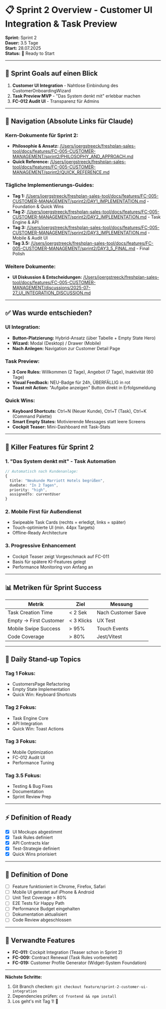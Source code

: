 # 📋 Sprint 2 Overview - Customer UI Integration & Task Preview

**Sprint:** Sprint 2  
**Dauer:** 3.5 Tage  
**Start:** 28.07.2025  
**Status:** 🚀 Ready to Start  

---

## 🎯 Sprint Goals auf einen Blick

1. **Customer UI Integration** - Nahtlose Einbindung des CustomerOnboardingWizard
2. **Task Preview MVP** - "Das System denkt mit" erlebbar machen  
3. **FC-012 Audit UI** - Transparenz für Admins

---

## 📍 Navigation (Absolute Links für Claude)

### Kern-Dokumente für Sprint 2:
- **Philosophie & Ansatz:** [/Users/joergstreeck/freshplan-sales-tool/docs/features/FC-005-CUSTOMER-MANAGEMENT/sprint2/PHILOSOPHY_AND_APPROACH.md](/Users/joergstreeck/freshplan-sales-tool/docs/features/FC-005-CUSTOMER-MANAGEMENT/sprint2/PHILOSOPHY_AND_APPROACH.md)
- **Quick Reference:** [/Users/joergstreeck/freshplan-sales-tool/docs/features/FC-005-CUSTOMER-MANAGEMENT/sprint2/QUICK_REFERENCE.md](/Users/joergstreeck/freshplan-sales-tool/docs/features/FC-005-CUSTOMER-MANAGEMENT/sprint2/QUICK_REFERENCE.md)

### Tägliche Implementierungs-Guides:
- **Tag 1:** [/Users/joergstreeck/freshplan-sales-tool/docs/features/FC-005-CUSTOMER-MANAGEMENT/sprint2/DAY1_IMPLEMENTATION.md](/Users/joergstreeck/freshplan-sales-tool/docs/features/FC-005-CUSTOMER-MANAGEMENT/sprint2/DAY1_IMPLEMENTATION.md) - Foundation & Quick Wins
- **Tag 2:** [/Users/joergstreeck/freshplan-sales-tool/docs/features/FC-005-CUSTOMER-MANAGEMENT/sprint2/DAY2_IMPLEMENTATION.md](/Users/joergstreeck/freshplan-sales-tool/docs/features/FC-005-CUSTOMER-MANAGEMENT/sprint2/DAY2_IMPLEMENTATION.md) - Task Engine & API
- **Tag 3:** [/Users/joergstreeck/freshplan-sales-tool/docs/features/FC-005-CUSTOMER-MANAGEMENT/sprint2/DAY3_IMPLEMENTATION.md](/Users/joergstreeck/freshplan-sales-tool/docs/features/FC-005-CUSTOMER-MANAGEMENT/sprint2/DAY3_IMPLEMENTATION.md) - Mobile & Audit UI
- **Tag 3.5:** [/Users/joergstreeck/freshplan-sales-tool/docs/features/FC-005-CUSTOMER-MANAGEMENT/sprint2/DAY3_5_FINAL.md](/Users/joergstreeck/freshplan-sales-tool/docs/features/FC-005-CUSTOMER-MANAGEMENT/sprint2/DAY3_5_FINAL.md) - Final Polish

### Weitere Dokumente:
- **UI Diskussion & Entscheidungen:** [/Users/joergstreeck/freshplan-sales-tool/docs/features/FC-005-CUSTOMER-MANAGEMENT/discussions/2025-07-27_UI_INTEGRATION_DISCUSSION.md](/Users/joergstreeck/freshplan-sales-tool/docs/features/FC-005-CUSTOMER-MANAGEMENT/discussions/2025-07-27_UI_INTEGRATION_DISCUSSION.md)

---

## ✅ Was wurde entschieden?

### UI Integration:
- **Button-Platzierung:** Hybrid-Ansatz (über Tabelle + Empty State Hero)
- **Wizard:** Modal (Desktop) / Drawer (Mobile)
- **Nach Anlegen:** Navigation zur Customer Detail Page

### Task Preview:
- **3 Core Rules:** Willkommen (2 Tage), Angebot (7 Tage), Inaktivität (60 Tage)
- **Visual Feedback:** NEU-Badge für 24h, ÜBERFÄLLIG in rot
- **Toast mit Action:** "Aufgabe anzeigen" Button direkt in Erfolgsmeldung

### Quick Wins:
- **Keyboard Shortcuts:** Ctrl+N (Neuer Kunde), Ctrl+T (Task), Ctrl+K (Command Palette)
- **Smart Empty States:** Motivierende Messages statt leere Screens
- **Cockpit Teaser:** Mini-Dashboard mit Task-Stats

---

## 🚀 Killer Features für Sprint 2

### 1. **"Das System denkt mit" - Task Automation**
```typescript
// Automatisch nach Kundenanlage:
{
  title: "Neukunde Marriott Hotels begrüßen",
  dueDate: "In 2 Tagen",
  priority: "high",
  assignedTo: currentUser
}
```

### 2. **Mobile First für Außendienst**
- Swipeable Task Cards (rechts = erledigt, links = später)
- Touch-optimierte UI (min. 44px Targets)
- Offline-Ready Architecture

### 3. **Progressive Enhancement**
- Cockpit Teaser zeigt Vorgeschmack auf FC-011
- Basis für spätere KI-Features gelegt
- Performance Monitoring von Anfang an

---

## 📊 Metriken für Sprint Success

| Metrik | Ziel | Messung |
|--------|------|---------|
| Task Creation Time | < 2 Sek | Nach Customer Save |
| Empty → First Customer | < 3 Klicks | UX Test |
| Mobile Swipe Success | > 95% | Touch Events |
| Code Coverage | > 80% | Jest/Vitest |

---

## 🔄 Daily Stand-up Topics

### Tag 1 Fokus:
- CustomersPage Refactoring
- Empty State Implementation
- Quick Win: Keyboard Shortcuts

### Tag 2 Fokus:
- Task Engine Core
- API Integration
- Quick Win: Toast Actions

### Tag 3 Fokus:
- Mobile Optimization
- FC-012 Audit UI
- Performance Tuning

### Tag 3.5 Fokus:
- Testing & Bug Fixes
- Documentation
- Sprint Review Prep

---

## ⚡ Definition of Ready

- [x] UI Mockups abgestimmt
- [x] Task Rules definiert
- [x] API Contracts klar
- [x] Test-Strategie definiert
- [x] Quick Wins priorisiert

---

## 🎯 Definition of Done

- [ ] Feature funktioniert in Chrome, Firefox, Safari
- [ ] Mobile UI getestet auf iPhone & Android
- [ ] Unit Test Coverage > 80%
- [ ] E2E Tests für Happy Path
- [ ] Performance Budget eingehalten
- [ ] Dokumentation aktualisiert
- [ ] Code Review abgeschlossen

---

## 🔗 Verwandte Features

- **FC-011:** Cockpit Integration (Teaser schon in Sprint 2)
- **FC-009:** Contract Renewal (Task Rules vorbereitet)
- **FC-019:** Customer Profile Generator (Widget-System Foundation)

---

**Nächste Schritte:** 
1. Git Branch checken: `git checkout feature/sprint-2-customer-ui-integration`
2. Dependencies prüfen: `cd frontend && npm install`
3. Los geht's mit Tag 1! 🚀